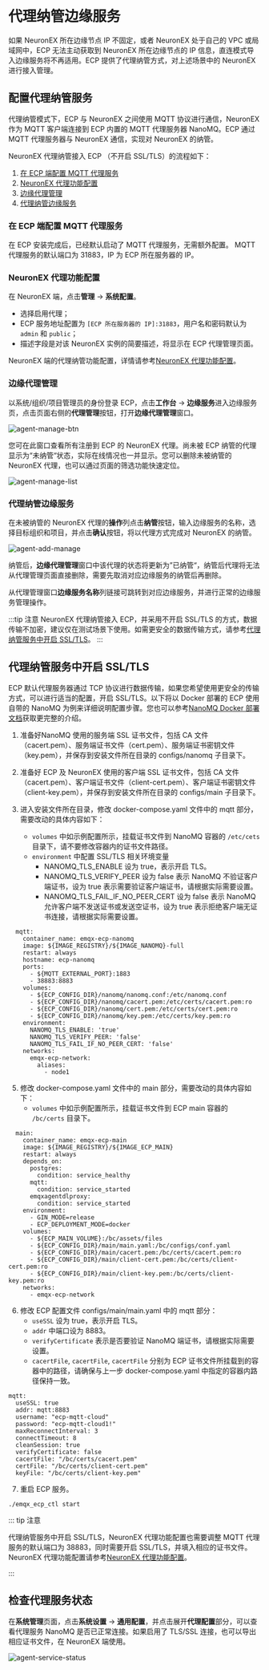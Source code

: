 # 代理纳管边缘服务

如果 NeuronEX 所在边缘节点 IP 不固定，或者 NeuronEX 处于自己的 VPC 或局域网中，ECP 无法主动获取到 NeuronEX 所在边缘节点的 IP 信息，直连模式导入边缘服务将不再适用。ECP 提供了代理纳管方式，对上述场景中的 NeuronEX 进行接入管理。

## 配置代理纳管服务 

代理纳管模式下，ECP 与 NeuronEX 之间使用 MQTT 协议进行通信，NeuronEX 作为 MQTT 客户端连接到 ECP 内置的 MQTT 代理服务器 NanoMQ。ECP 通过 MQTT 代理服务器与 NeuronEX 通信，实现对 NeuronEX 的纳管。

NeuronEX 代理纳管接入 ECP （不开启 SSL/TLS）的流程如下：

1. [在 ECP 端配置 MQTT 代理服务](#在-ecp-端配置-mqtt-代理服务)
2. [NeuronEX 代理功能配置](#neuronex-代理功能配置)
3. [边缘代理管理](#边缘代理管理)
4. [代理纳管边缘服务](#代理纳管边缘服务)

### 在 ECP 端配置 MQTT 代理服务
在 ECP 安装完成后，已经默认启动了 MQTT 代理服务，无需额外配置。 MQTT 代理服务的默认端口为 31883，IP 为 ECP 所在服务器的 IP。

### NeuronEX 代理功能配置
在 NeuronEX 端，点击**管理** -> **系统配置**。
- 选择启用代理；
- ECP 服务地址配置为 `[ECP 所在服务器的 IP]:31883`，用户名和密码默认为 `admin` 和 `public`；
- 描述字段是对该 NeuronEX 实例的简要描述，将显示在 ECP 代理管理页面。


NeuronEX 端的代理纳管功能配置，详情请参考[NeuronEX 代理功能配置](https://docs.emqx.com/zh/neuronex/latest/admin/sys-configuration.html#%E4%BB%A3%E7%90%86%E5%8A%9F%E8%83%BD%E9%85%8D%E7%BD%AE)。

### 边缘代理管理
以系统/组织/项目管理员的身份登录 ECP，点击**工作台** -> **边缘服务**进入边缘服务页，点击页面右侧的**代理管理**按钮，打开**边缘代理管理**窗口。

![agent-manage-btn](./_assets/edge-agent-manage-btn.png)

您可在此窗口查看所有注册到 ECP 的 NeuronEX 代理。尚未被 ECP 纳管的代理显示为“未纳管“状态，实际在线情况也一并显示。您可以删除未被纳管的 NeuronEX 代理，也可以通过页面的筛选功能快速定位。

![agent-manage-list](./_assets/edge-agent-manage-list.png)

### 代理纳管边缘服务

在未被纳管的 NeuronEX 代理的**操作**列点击**纳管**按钮，输入边缘服务的名称，选择目标组织和项目，并点击**确认**按钮，将以代理方式完成对 NeuronEX 的纳管。

![agent-add-manage](./_assets/edge-agent-add-manage.png)

纳管后，**边缘代理管理**窗口中该代理的状态将更新为”已纳管“，纳管后代理将无法从代理管理页面直接删除，需要先取消对应边缘服务的纳管后再删除。

从代理管理窗口**边缘服务名称**列链接可跳转到对应边缘服务，并进行正常的边缘服务管理操作。

:::tip 注意
NeuronEX 代理纳管接入 ECP，并采用不开启 SSL/TLS 的方式，数据传输不加密，建议仅在测试场景下使用。如需更安全的数据传输方式，请参考[代理纳管服务中开启 SSL/TLS](#代理纳管服务中开启-ssltls)。
:::

## 代理纳管服务中开启 SSL/TLS

ECP 默认代理服务器通过 TCP 协议进行数据传输，如果您希望使用更安全的传输方式，可以进行适当的配置，开启 SSL/TLS。以下将以 Docker 部署的 ECP 使用自带的 NanoMQ 为例来详细说明配置步骤。您也可以参考[NanoMQ Docker 部署文档](https://nanomq.io/docs/zh/latest/installation/docker.html)获取更完整的介绍。

1. 准备好NanoMQ 使用的服务端 SSL 证书文件，包括 CA 文件（cacert.pem）、服务端证书文件（cert.pem）、服务端证书密钥文件（key.pem），并保存到安装文件所在目录的 configs/nanomq 子目录下。

2. 准备好 ECP 及 NeuronEX 使用的客户端 SSL 证书文件，包括 CA 文件（cacert.pem）、客户端证书文件（client-cert.pem）、客户端证书密钥文件（client-key.pem），并保存到安装文件所在目录的 configs/main 子目录下。

3. 进入安装文件所在目录，修改 docker-compose.yaml 文件中的 mqtt 部分，需要改动的具体内容如下：

   - `volumes` 中如示例配置所示，挂载证书文件到 NanoMQ 容器的 `/etc/cets` 目录下，请不要修改容器内的证书文件路径。
   - `environment` 中配置 SSL/TLS 相关环境变量
     - NANOMQ_TLS_ENABLE 设为 true，表示开启 TLS。
     - NANOMQ_TLS_VERIFY_PEER 设为 false 表示 NanoMQ 不验证客户端证书，设为 true 表示需要验证客户端证书，请根据实际需要设置。
     - NANOMQ_TLS_FAIL_IF_NO_PEER_CERT 设为 false 表示 NanoMQ 允许客户端不发送证书或发送空证书，设为 true 表示拒绝客户端无证书连接，请根据实际需要设置。


```
  mqtt:
    container_name: emqx-ecp-nanomq
    image: ${IMAGE_REGISTRY}/${IMAGE_NANOMQ}-full
    restart: always
    hostname: ecp-nanomq
    ports:
      - ${MQTT_EXTERNAL_PORT}:1883
      - 38883:8883
    volumes:
      - ${ECP_CONFIG_DIR}/nanomq/nanomq.conf:/etc/nanomq.conf
      - ${ECP_CONFIG_DIR}/nanomq/cacert.pem:/etc/certs/cacert.pem:ro
      - ${ECP_CONFIG_DIR}/nanomq/cert.pem:/etc/certs/cert.pem:ro
      - ${ECP_CONFIG_DIR}/nanomq/key.pem:/etc/certs/key.pem:ro
    environment:
      NANOMQ_TLS_ENABLE: 'true'
      NANOMQ_TLS_VERIFY_PEER: 'false'
      NANOMQ_TLS_FAIL_IF_NO_PEER_CERT: 'false'
    networks:
      emqx-ecp-network:
        aliases:
          - node1
```

5. 修改 docker-compose.yaml 文件中的 main 部分，需要改动的具体内容如下：
   - `volumes` 中如示例配置所示，挂载证书文件到 ECP main 容器的 `/bc/certs` 目录下。

```
  main:
    container_name: emqx-ecp-main
    image: ${IMAGE_REGISTRY}/${IMAGE_ECP_MAIN}
    restart: always
    depends_on:
      postgres:
        condition: service_healthy
      mqtt:
        condition: service_started
      emqxagentdlproxy:
        condition: service_started
    environment:
      - GIN_MODE=release
      - ECP_DEPLOYMENT_MODE=docker
    volumes:
      - ${ECP_MAIN_VOLUME}:/bc/assets/files
      - ${ECP_CONFIG_DIR}/main/main.yaml:/bc/configs/conf.yaml
      - ${ECP_CONFIG_DIR}/main/cacert.pem:/bc/certs/cacert.pem:ro
      - ${ECP_CONFIG_DIR}/main/client-cert.pem:/bc/certs/client-cert.pem:ro
      - ${ECP_CONFIG_DIR}/main/client-key.pem:/bc/certs/client-key.pem:ro
    networks:
      - emqx-ecp-network
```

6. 修改 ECP 配置文件 configs/main/main.yaml 中的 mqtt 部分：
   - `useSSL` 设为 true，表示开启 TLS。
   - `addr` 中端口设为 8883。
   - `verifyCertificate` 表示是否要验证 NanoMQ 端证书，请根据实际需要设置。
   - `cacertFile`,  `cacertFile`,  `cacertFile` 分别为 ECP 证书文件所挂载到的容器中的路径，请确保与上一步 docker-compose.yaml 中指定的容器内路径保持一致。

```
mqtt:
  useSSL: true
  addr: mqtt:8883
  username: "ecp-mqtt-cloud"
  password: "ecp-mqtt-cloud1!"
  maxReconnectInterval: 3
  connectTimeout: 8
  cleanSession: true
  verifyCertificate: false
  cacertFile: "/bc/certs/cacert.pem"
  certFile: "/bc/certs/client-cert.pem"
  keyFile: "/bc/certs/client-key.pem"
```

7. 重启 ECP 服务。

```shell
./emqx_ecp_ctl start
```

::: tip 注意

代理纳管服务中开启 SSL/TLS，NeuronEX 代理功能配置也需要调整 MQTT 代理服务的默认端口为 38883，同时需要开启 SSL/TLS，并填入相应的证书文件。NeuronEX 代理功能配置请参考[NeuronEX 代理功能配置](https://docs.emqx.com/zh/neuronex/latest/admin/sys-configuration.html#%E4%BB%A3%E7%90%86%E5%8A%9F%E8%83%BD%E9%85%8D%E7%BD%AE)。

:::

## 检查代理服务状态 

在**系统管理**页面，点击**系统设置** -> **通用配置**，并点击展开**代理配置**部分，可以查看代理服务 NanoMQ 是否已正常连接。如果启用了 TLS/SSL 连接，也可以导出相应证书文件，在 NeuronEX 端使用。

![agent-service-status](./_assets/edge-agent-svc-status.png)



<!-- 

ECP 端安装时已自带 MQTT 服务器 NanoMQ，可以使用该服务器，也可以自行安装。

如果使用自行安装的 MQTT 服务器，需要按以下方式手动配置 MQTT 相关配置项。

### 基于 Docker 部署的 ECP

进入安装文件所在目录后，修改 configs/main/main.yaml 配置文件中的 mqtt 相关配置项，并重启 ECP。

```
mqtt:
  # 是否启用ssl
  useSSL: false
  # mqtt broker，格式为<mqtt服务地址>:<mqtt服务端口>
  addr: mqtt:1883
  # 连接mqtt服务验证用的用户名，如果未开启验证，可以不设置
  username: "ecp-mqtt-cloud"
  # 连接mqtt服务验证用的密码，如果未开启验证，可以不设置
  password: "ecp-mqtt-cloud1!"
  # 最大重连间隔，单位秒
  maxReconnectInterval: 3
  # 连接超时时间，单位秒
  connectTimeout: 8
  # 是否清理 session
  cleanSession: true
  # 是否校验证书，适用于ssl启用场景
  verifyCertificate: false
  # CA证书文件位置，适用于ssl启用场景，如果使用的是可信机构签发的证书，可以不设置
  cacertFile: ""
  # ECP端证书文件位置，适用于ssl启用场景
  certFile: ""
  # ECP端证书密钥文件位置，适用于ssl启用场景
  keyFile: ""
```

### 基于 Kubernetes 部署的 ECP

修改 configmap 中 mqtt 相关配置项。配置项具体内容与上文基于 Docker 方式部署的相同。

```
kubectl -n emqx-ecp edit configmap kube-ecp-stack-main-conf
```
-->